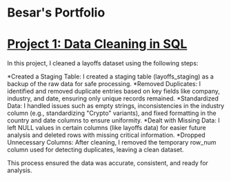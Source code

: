 # Besar's Portfolio

# [Project 1: Data Cleaning in SQL](https://github.com/besarmax/Besar-s_Portfolio/blob/bfafd8413ecfa260fd0415f8724cddd8c5de719a/Portfolio%20Project%20-%20Data%20Cleaning%20in%20SQL.sql)

 In this project, I cleaned a layoffs dataset using the following steps:
 
 *Created a Staging Table: I created a staging table (layoffs_staging) as a backup of the raw data for safe processing.
 *Removed Duplicates: I identified and removed duplicate entries based on key fields like company, industry, and date, ensuring only unique records remained.
 *Standardized Data: I handled issues such as empty strings, inconsistencies in the industry column (e.g., standardizing "Crypto" variants), and fixed formatting in the country and date columns to ensure uniformity.
 *Dealt with Missing Data: I left NULL values in certain columns (like layoffs data) for easier future analysis and deleted rows with missing critical information.
 *Dropped Unnecessary Columns: After cleaning, I removed the temporary row_num column used for detecting duplicates, leaving a clean dataset.
 
 This process ensured the data was accurate, consistent, and ready for analysis.


